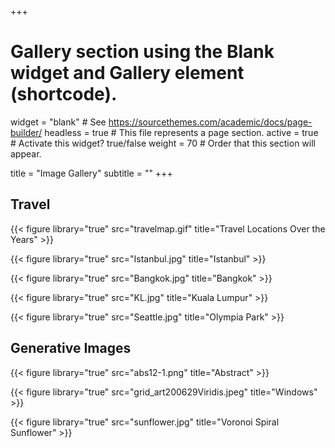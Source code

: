 +++
# Gallery section using the Blank widget and Gallery element (shortcode).
widget = "blank"  # See https://sourcethemes.com/academic/docs/page-builder/
headless = true  # This file represents a page section.
active = true  # Activate this widget? true/false
weight = 70  # Order that this section will appear.

title = "Image Gallery"
subtitle = ""
+++

## Travel

{{< figure library="true" src="travelmap.gif" title="Travel Locations Over the Years" >}}

{{< figure library="true" src="Istanbul.jpg" title="Istanbul" >}}

{{< figure library="true" src="Bangkok.jpg" title="Bangkok" >}}

{{< figure library="true" src="KL.jpg" title="Kuala Lumpur" >}}

{{< figure library="true" src="Seattle.jpg" title="Olympia Park" >}}

## Generative Images

{{< figure library="true" src="abs12-1.png" title="Abstract" >}}

{{< figure library="true" src="grid_art200629Viridis.jpeg" title="Windows" >}}

{{< figure library="true" src="sunflower.jpg" title="Voronoi Spiral Sunflower" >}}
